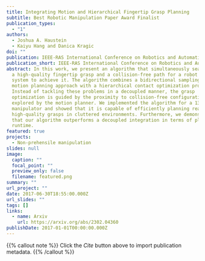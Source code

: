 ```yaml
---
title: Integrating Motion and Hierarchical Fingertip Grasp Planning
subtitle: Best Robotic Manipulation Paper Award Finalist
publication_types:
  - "1"
authors:
  - Joshua A. Haustein
  - Kaiyu Hang and Danica Kragic
doi: ""
publication: IEEE-RAS International Conference on Robotics and Automation (ICRA)
publication_short: IEEE-RAS International Conference on Robotics and Automation (ICRA)
abstract: In this work, we present an algorithm that simultaneously searches for
  a high-quality fingertip grasp and a collision-free path for a robot hand-arm
  system to achieve it. The algorithm combines a bidirectional sampling-based
  motion planning approach with a hierarchical contact optimization process.
  Instead of tackling these problems in a decoupled manner, the grasp
  optimization is guided by the proximity to collision-free configurations
  explored by the motion planner. We implemented the algorithm for a 13-DoF
  manipulator and showed that it is capable of efficiently planning reachable
  high-quality grasps in cluttered environments. Furthermore, we demonstrated
  that our algorithm outperforms a decoupled integration in terms of planning
  runtime.
featured: true
projects:
  - Non-prehensile manipulation
slides: null
image:
  caption: ""
  focal_point: ""
  preview_only: false
  filename: featured.png
summary: ""
url_project: ""
date: 2017-06-30T18:55:00.000Z
url_slides: ""
tags: []
links:
  - name: Arxiv
    url: https://arxiv.org/abs/2302.04360
publishDate: 2017-01-01T00:00:00.000Z
---
```


{{% callout note %}}
Click the _Cite_ button above to import publication metadata.
{{% /callout %}}


